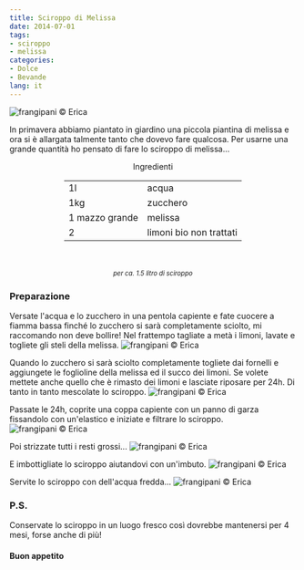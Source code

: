 ```yaml
---
title: Sciroppo di Melissa
date: 2014-07-01
tags:
- sciroppo
- melissa
categories:
- Dolce
- Bevande
lang: it
---
```

![](header.jpg "frangipani © Erica")

In primavera abbiamo piantato in giardino una piccola piantina di melissa e ora si è allargata talmente tanto che dovevo fare qualcosa. Per usarne una grande quantità ho pensato di fare lo sciroppo di melissa...


<div id="wrapper" style="text-align: center">
  <div id="yourdiv" style="display: inline-block;">
    <div class="ingredients">
      <div class="ingredients-title">Ingredienti</div>
      <table>
        <tbody>
          <tr>
            <td>1l</td>
            <td>acqua</td>
          </tr>
          <tr>
            <td>1kg</td>
            <td>zucchero</td>
          </tr>
          <tr>
            <td>1 mazzo grande</td>
            <td>melissa</td>
          </tr>
          <tr>
            <td>2</td>
            <td>limoni bio non trattati</td>  
          </tr>
        </tbody>
      </table>
      <br></br>
      <i class="pull-right" style="font-size: 80%;">per ca. 1.5 litro di sciroppo</i>
    </div>
  </div>
</div>


<h3>
  <font color="grey">
    <i class="fa fa-cogs"></i>
  </font> Preparazione
</h3>

Versate l'acqua e lo zucchero in una pentola capiente e fate cuocere a fiamma bassa finché lo zucchero si sarà completamente sciolto, mi raccomando non deve bollire!
Nel frattempo tagliate a metà i limoni, lavate e togliete gli steli della melissa.
![](melissa.jpg "frangipani © Erica")

Quando lo zucchero si sarà sciolto completamente togliete dai fornelli e aggiungete le foglioline della melissa ed il succo dei limoni. Se volete mettete anche quello che è rimasto dei limoni e lasciate riposare per 24h. Di tanto in tanto mescolate lo sciroppo.
![](riposo.jpg "frangipani © Erica")

Passate le 24h, coprite una coppa capiente con un panno di garza fissandolo con un'elastico e iniziate e filtrare lo sciroppo.
![](filtrare.jpg "frangipani © Erica")

Poi strizzate tutti i resti grossi...
![](strizzare.jpg "frangipani © Erica")

E imbottigliate lo sciroppo aiutandovi con un'imbuto.
![](imbottigliare.jpg "frangipani © Erica")

Servite lo sciroppo con dell'acqua fredda...
![](risultato.jpg "frangipani © Erica")


<h3>
  <font color="#FFCC00">
    <i class="fa fa-lightbulb-o"></i>
  </font> P.S.
</h3>

Conservate lo sciroppo in un luogo fresco così dovrebbe mantenersi per 4 mesi, forse anche di più! 

<h4>Buon appetito
  <font color="red">
    <i class="fa fa-smile-o"></i>
  </font>
</h4>